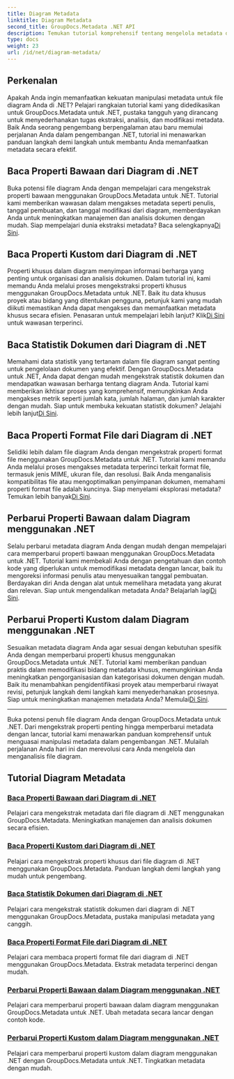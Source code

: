 ```yaml
---
title: Diagram Metadata
linktitle: Diagram Metadata
second_title: GroupDocs.Metadata .NET API
description: Temukan tutorial komprehensif tentang mengelola metadata diagram dengan GroupDocs.Metadata untuk .NET. Ekstrak, perbarui, dan analisis properti dengan mudah.
type: docs
weight: 23
url: /id/net/diagram-metadata/
---
```

## Perkenalan

Apakah Anda ingin memanfaatkan kekuatan manipulasi metadata untuk file diagram Anda di .NET? Pelajari rangkaian tutorial kami yang didedikasikan untuk GroupDocs.Metadata untuk .NET, pustaka tangguh yang dirancang untuk menyederhanakan tugas ekstraksi, analisis, dan modifikasi metadata. Baik Anda seorang pengembang berpengalaman atau baru memulai perjalanan Anda dalam pengembangan .NET, tutorial ini menawarkan panduan langkah demi langkah untuk membantu Anda memanfaatkan metadata secara efektif.

## Baca Properti Bawaan dari Diagram di .NET

 Buka potensi file diagram Anda dengan mempelajari cara mengekstrak properti bawaan menggunakan GroupDocs.Metadata untuk .NET. Tutorial kami memberikan wawasan dalam mengakses metadata seperti penulis, tanggal pembuatan, dan tanggal modifikasi dari diagram, memberdayakan Anda untuk meningkatkan manajemen dan analisis dokumen dengan mudah. Siap mempelajari dunia ekstraksi metadata? Baca selengkapnya[Di Sini](./read-built-in-properties-diagrams/).

## Baca Properti Kustom dari Diagram di .NET

Properti khusus dalam diagram menyimpan informasi berharga yang penting untuk organisasi dan analisis dokumen. Dalam tutorial ini, kami memandu Anda melalui proses mengekstraksi properti khusus menggunakan GroupDocs.Metadata untuk .NET. Baik itu data khusus proyek atau bidang yang ditentukan pengguna, petunjuk kami yang mudah diikuti memastikan Anda dapat mengakses dan memanfaatkan metadata khusus secara efisien. Penasaran untuk mempelajari lebih lanjut? Klik[Di Sini](./read-custom-properties-diagrams/) untuk wawasan terperinci.

## Baca Statistik Dokumen dari Diagram di .NET

 Memahami data statistik yang tertanam dalam file diagram sangat penting untuk pengelolaan dokumen yang efektif. Dengan GroupDocs.Metadata untuk .NET, Anda dapat dengan mudah mengekstrak statistik dokumen dan mendapatkan wawasan berharga tentang diagram Anda. Tutorial kami memberikan ikhtisar proses yang komprehensif, memungkinkan Anda mengakses metrik seperti jumlah kata, jumlah halaman, dan jumlah karakter dengan mudah. Siap untuk membuka kekuatan statistik dokumen? Jelajahi lebih lanjut[Di Sini](./read-document-statistics-diagrams/).

## Baca Properti Format File dari Diagram di .NET

Selidiki lebih dalam file diagram Anda dengan mengekstrak properti format file menggunakan GroupDocs.Metadata untuk .NET. Tutorial kami memandu Anda melalui proses mengakses metadata terperinci terkait format file, termasuk jenis MIME, ukuran file, dan resolusi. Baik Anda menganalisis kompatibilitas file atau mengoptimalkan penyimpanan dokumen, memahami properti format file adalah kuncinya. Siap menyelami eksplorasi metadata? Temukan lebih banyak[Di Sini](./read-file-format-properties-diagrams/).

## Perbarui Properti Bawaan dalam Diagram menggunakan .NET

 Selalu perbarui metadata diagram Anda dengan mudah dengan mempelajari cara memperbarui properti bawaan menggunakan GroupDocs.Metadata untuk .NET. Tutorial kami membekali Anda dengan pengetahuan dan contoh kode yang diperlukan untuk memodifikasi metadata dengan lancar, baik itu mengoreksi informasi penulis atau menyesuaikan tanggal pembuatan. Berdayakan diri Anda dengan alat untuk memelihara metadata yang akurat dan relevan. Siap untuk mengendalikan metadata Anda? Belajarlah lagi[Di Sini](./update-built-in-properties-diagrams/).

## Perbarui Properti Kustom dalam Diagram menggunakan .NET

Sesuaikan metadata diagram Anda agar sesuai dengan kebutuhan spesifik Anda dengan memperbarui properti khusus menggunakan GroupDocs.Metadata untuk .NET. Tutorial kami memberikan panduan praktis dalam memodifikasi bidang metadata khusus, memungkinkan Anda meningkatkan pengorganisasian dan kategorisasi dokumen dengan mudah. Baik itu menambahkan pengidentifikasi proyek atau memperbarui riwayat revisi, petunjuk langkah demi langkah kami menyederhanakan prosesnya. Siap untuk meningkatkan manajemen metadata Anda? Memulai[Di Sini](./update-custom-properties-diagrams/).

----

Buka potensi penuh file diagram Anda dengan GroupDocs.Metadata untuk .NET. Dari mengekstrak properti penting hingga memperbarui metadata dengan lancar, tutorial kami menawarkan panduan komprehensif untuk menguasai manipulasi metadata dalam pengembangan .NET. Mulailah perjalanan Anda hari ini dan merevolusi cara Anda mengelola dan menganalisis file diagram.
## Tutorial Diagram Metadata
### [Baca Properti Bawaan dari Diagram di .NET](./read-built-in-properties-diagrams/)
Pelajari cara mengekstrak metadata dari file diagram di .NET menggunakan GroupDocs.Metadata. Meningkatkan manajemen dan analisis dokumen secara efisien.
### [Baca Properti Kustom dari Diagram di .NET](./read-custom-properties-diagrams/)
Pelajari cara mengekstrak properti khusus dari file diagram di .NET menggunakan GroupDocs.Metadata. Panduan langkah demi langkah yang mudah untuk pengembang.
### [Baca Statistik Dokumen dari Diagram di .NET](./read-document-statistics-diagrams/)
Pelajari cara mengekstrak statistik dokumen dari diagram di .NET menggunakan GroupDocs.Metadata, pustaka manipulasi metadata yang canggih.
### [Baca Properti Format File dari Diagram di .NET](./read-file-format-properties-diagrams/)
Pelajari cara membaca properti format file dari diagram di .NET menggunakan GroupDocs.Metadata. Ekstrak metadata terperinci dengan mudah.
### [Perbarui Properti Bawaan dalam Diagram menggunakan .NET](./update-built-in-properties-diagrams/)
Pelajari cara memperbarui properti bawaan dalam diagram menggunakan GroupDocs.Metadata untuk .NET. Ubah metadata secara lancar dengan contoh kode.
### [Perbarui Properti Kustom dalam Diagram menggunakan .NET](./update-custom-properties-diagrams/)
Pelajari cara memperbarui properti kustom dalam diagram menggunakan .NET dengan GroupDocs.Metadata untuk .NET. Tingkatkan metadata dengan mudah.